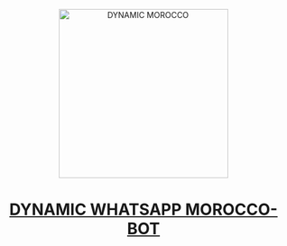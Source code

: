 <p align="center">  
  <a href="https://youtube.com/@noureddineouafy2">
      <img alt="DYNAMIC MOROCCO" height="300" src="https://telegra.ph/file/ce4ca70bc9664db71bcf1.jpg">
    <h1 align="center">DYNAMIC WHATSAPP MOROCCO-BOT</h1>
  </a>
